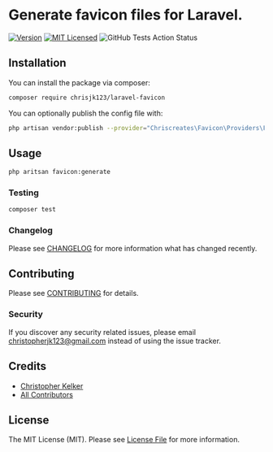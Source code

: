 
# Generate favicon files for Laravel.

[![Version](https://img.shields.io/packagist/v/chrisjk123/laravel-favicon.svg?include_prereleases&style=flat&label=packagist)](https://packagist.org/packages/chrisjk123/laravel-favicon)
[![MIT Licensed](https://img.shields.io/badge/license-MIT-brightgreen.svg?style=flat)](LICENSE.md)
![GitHub Tests Action Status](https://img.shields.io/github/workflow/status/chrisjk123/laravel-favicon/run-tests?style=flat&label=tests)

## Installation

You can install the package via composer:

```bash
composer require chrisjk123/laravel-favicon
```

You can optionally publish the config file with:

```bash
php artisan vendor:publish --provider="Chriscreates\Favicon\Providers\FaviconServiceProvider" --tag="favicon-config"
```

## Usage

```bash
php aritsan favicon:generate
```

### Testing

``` bash
composer test
```

### Changelog

Please see [CHANGELOG](CHANGELOG.md) for more information what has changed recently.

## Contributing

Please see [CONTRIBUTING](CONTRIBUTING.md) for details.

### Security

If you discover any security related issues, please email christopherjk123@gmail.com instead of using the issue tracker.

## Credits

- [Christopher Kelker](https://github.com/chrisjk123)
- [All Contributors](../../contributors)

## License

The MIT License (MIT). Please see [License File](LICENSE.md) for more information.
